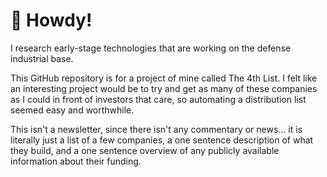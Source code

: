# 👋 Howdy!

I research early-stage technologies that are working on the defense industrial base. 

This GitHub repository is for a project of mine called The 4th List. I felt like an interesting project would be to try and get as many of these companies as I could in front of investors that care, so automating a distribution list seemed easy and worthwhile.

This isn't a newsletter, since there isn't any commentary or news... it is literally just a list of a few companies, a one sentence description of what they build, and a one sentence overview of any publicly available information about their funding.

